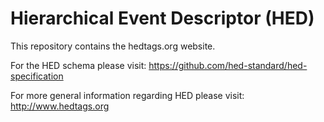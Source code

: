 # Hierarchical Event Descriptor (HED)

This repository contains the hedtags.org website.

For the HED schema please visit: <https://github.com/hed-standard/hed-specification>

For more general information regarding HED please visit: <http://www.hedtags.org>
